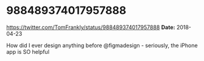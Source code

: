 # 988489374017957888
https://twitter.com/TomFrankly/status/988489374017957888
**Date:** 2018-04-23

How did I ever design anything before @figmadesign - seriously, the iPhone app is SO helpful
